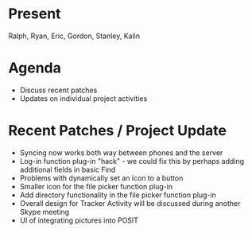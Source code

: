 # Present #

Ralph, Ryan, Eric, Gordon, Stanley, Kalin

# Agenda #

  * Discuss recent patches
  * Updates on individual project activities

# Recent Patches / Project Update #

  * Syncing now works both way between phones and the server
  * Log-in function plug-in "hack" - we could fix this by perhaps adding additional fields in basic Find
  * Problems with dynamically set an icon to a button
  * Smaller icon for the file picker function plug-in
  * Add directory functionality in the file picker function plug-in
  * Overall design for Tracker Activity will be discussed during another Skype meeting
  * UI of integrating pictures into POSIT